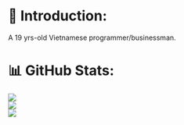 # 🗿 Introduction:
A 19 yrs-old Vietnamese programmer/businessman.

# 📊 GitHub Stats:
![](https://github-readme-stats.vercel.app/api?username=BeforeLights&theme=midnight-purple&hide_border=false&include_all_commits=false&count_private=false)<br/>
![](https://github-readme-streak-stats.herokuapp.com/?user=BeforeLights&theme=midnight-purple&hide_border=false)<br/>
![](https://github-readme-stats.vercel.app/api/top-langs/?username=BeforeLights&theme=midnight-purple&hide_border=false&include_all_commits=false&count_private=false&layout=compact)
